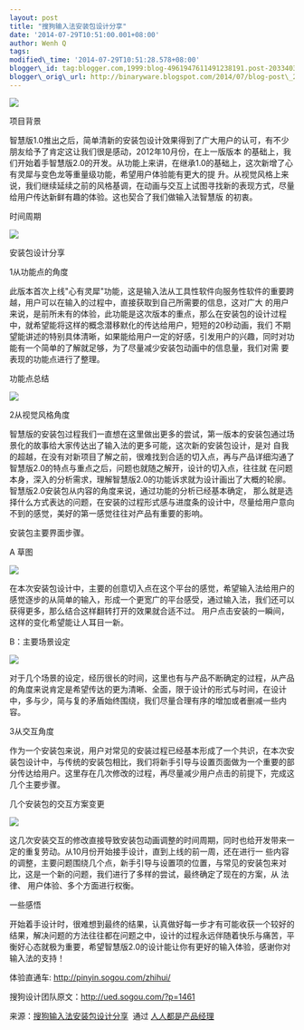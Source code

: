 ```yaml
--- 
layout: post 
title: "搜狗输入法安装包设计分享" 
date: '2014-07-29T10:51:00.001+08:00' 
author: Wenh Q
tags:
modified\_time: '2014-07-29T10:51:28.578+08:00' 
blogger\_id: tag:blogger.com,1999:blog-4961947611491238191.post-2033403478510369155
blogger\_orig\_url: http://binaryware.blogspot.com/2014/07/blog-post\_29.html
---
```

![](https://images-blogger-opensocial.googleusercontent.com/gadgets/proxy?url=http%3A%2F%2Fimage.woshipm.com%2Fwp-files%2F2014%2F07%2Fc9e1074f5b3f9fc8ea15d152add072941.jpg&container=blogger&gadget=a&rewriteMime=image%2F*)



项目背景



智慧版1.0推出之后，简单清新的安装包设计效果得到了广大用户的认可，有不少朋友给予了肯定这让我们很是感动，2012年10月份，在上一版版本
的基础上，我们开始着手智慧版2.0的开发。从功能上来讲，在继承1.0的基础上，这次新增了心有灵犀与变色龙等重量级功能，希望用户体验能有更大的提
升。从视觉风格上来说，我们继续延续之前的风格基调，在动画与交互上试图寻找新的表现方式，尽量给用户传达新鲜有趣的体验。这也契合了我们做输入法智慧版
的初衷。



时间周期



![](https://images-blogger-opensocial.googleusercontent.com/gadgets/proxy?url=http%3A%2F%2Fimage.woshipm.com%2Fwp-files%2F2014%2F07%2F30a5d441acd84d9b7039f53a56e7de41.jpg&container=blogger&gadget=a&rewriteMime=image%2F*)



安装包设计分享



1从功能点的角度



此版本首次上线"心有灵犀"功能，这是输入法从工具性软件向服务性软件的重要跨越，用户可以在输入的过程中，直接获取到自己所需要的信息，这对广大
的用户来说，是前所未有的体验，此功能是这次版本的重点，那么在安装包的设计过程中，就希望能将这样的概念潜移默化的传达给用户，短短的20秒动画，我们
不期望能讲述的特别具体清晰，如果能给用户一定的好感，引发用户的兴趣，同时对功能有一个简单的了解就足够，为了尽量减少安装包动画中的信息量，我们对需
要表现的功能点进行了整理。



功能点总结



![](https://images-blogger-opensocial.googleusercontent.com/gadgets/proxy?url=http%3A%2F%2Fimage.woshipm.com%2Fwp-files%2F2014%2F07%2F751d31dd6b56b26b29dac2c0e1839e341.jpg&container=blogger&gadget=a&rewriteMime=image%2F*)



2从视觉风格角度



智慧版的安装包过程我们一直想在这里做出更多的尝试，第一版本的安装包通过场景化的故事给大家传达出了输入法的更多可能，这次新的安装包设计，是对
自我的超越，在没有对新项目了解之前，很难找到合适的切入点，再与产品详细沟通了智慧版2.0的特点与重点之后，问题也就随之解开，设计的切入点，往往就
在问题本身，深入的分析需求，理解智慧版2.0的功能诉求就为设计画出了大概的轮廓。智慧版2.0安装包从内容的角度来说，通过功能的分析已经基本确定，
那么就是选择什么方式表达的问题，在安装的过程形式感与进度条的设计中，尽量给用户意向不到的感觉，美好的第一感觉往往对产品有重要的影响。



安装包主要界面步骤。



A 草图



![](https://images-blogger-opensocial.googleusercontent.com/gadgets/proxy?url=http%3A%2F%2Fimage.woshipm.com%2Fwp-files%2F2014%2F07%2F8714ad345563fe24bfe6bf25684c13e5.jpg&container=blogger&gadget=a&rewriteMime=image%2F*)



在本次安装包设计中，主要的创意切入点在这个平台的感觉，希望输入法给用户的感觉逐步的从简单的输入，形成一个更宽广的平台感受，通过输入法，我们还可以获得更多，那么结合这样翻转打开的效果就合适不过。
用户点击安装的一瞬间，这样的变化希望能让人耳目一新。



B：主要场景设定



![](https://images-blogger-opensocial.googleusercontent.com/gadgets/proxy?url=http%3A%2F%2Fimage.woshipm.com%2Fwp-files%2F2014%2F07%2Ffaeac4e1eef307c2ab7b0a3821e6c6671.jpg&container=blogger&gadget=a&rewriteMime=image%2F*)



对于几个场景的设定，经历很长的时间，这里也有与产品不断确定的过程，从产品的角度来说肯定是希望传达的更为清晰、全面，限于设计的形式与时间，在设计中，多与少，简与复的矛盾始终围绕，我们尽量合理有序的增加或者删减一些内容。



3从交互角度



作为一个安装包来说，用户对常见的安装过程已经基本形成了一个共识，在本次安装包设计中，与传统的安装包相比，我们将新手引导与设置页面做为一个重要的部分传达给用户。这里存在几次修改的过程，再尽量减少用户点击的前提下，完成这几个主要步骤。



几个安装包的交互方案变更



![](https://images-blogger-opensocial.googleusercontent.com/gadgets/proxy?url=http%3A%2F%2Fimage.woshipm.com%2Fwp-files%2F2014%2F07%2Fb1d7cf0f8736aac4afe383f2622b452b.jpg&container=blogger&gadget=a&rewriteMime=image%2F*)



这几次安装交互的修改直接导致安装包动画调整的时间周期，同时也给开发带来一定的重复劳动。从10月份开始接手设计，直到上线的前一周，还在进行一
些内容的调整，主要问题围绕几个点，新手引导与设置项的位置，与常见的安装包来对比，这是一个新的问题，我们进行了多样的尝试，最终确定了现在的方案，从
法律、 用户体验、多个方面进行权衡。



一些感悟



开始着手设计时，很难想到最终的结果，认真做好每一步才有可能收获一个较好的结果，解决问题的方法往往都在问题之中，设计的过程永远伴随着快乐与痛苦，平衡好心态就极为重要，希望智慧版2.0的设计能让你有更好的输入体验，感谢你对输入法的支持！



体验直通车: http://pinyin.sogou.com/zhihui/



搜狗设计团队原文：<http://ued.sogou.com/?p=1461>
<div>




</div>

<div>

来源：[搜狗输入法安装包设计分享](http://www.woshipm.com/pd/96341.html)  通过 [人人都是产品经理](http://www.woshipm.com/)

</div>
